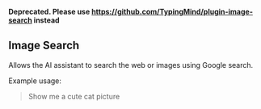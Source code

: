 **Deprecated. Please use https://github.com/TypingMind/plugin-image-search instead**

## Image Search

Allows the AI assistant to search the web or images using Google search.

Example usage:

> Show me a cute cat picture
